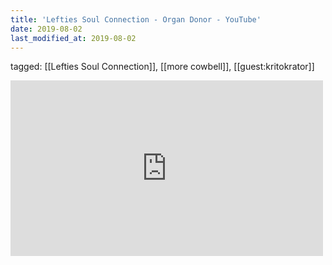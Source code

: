 ```yaml
---
title: 'Lefties Soul Connection - Organ Donor - YouTube'
date: 2019-08-02
last_modified_at: 2019-08-02
---
```

tagged: [[Lefties Soul Connection]], [[more cowbell]], [[guest:kritokrator]]
<iframe allow="accelerometer; autoplay; clipboard-write; encrypted-media; gyroscope; picture-in-picture" allowfullscreen="" frameborder="0" height="281" id="youtube_iframe" src="https://www.youtube.com/embed/4OR96b--NPU?feature=oembed&amp;enablejsapi=1&amp;origin=https://safe.txmblr.com&amp;wmode=opaque" width="500"></iframe>